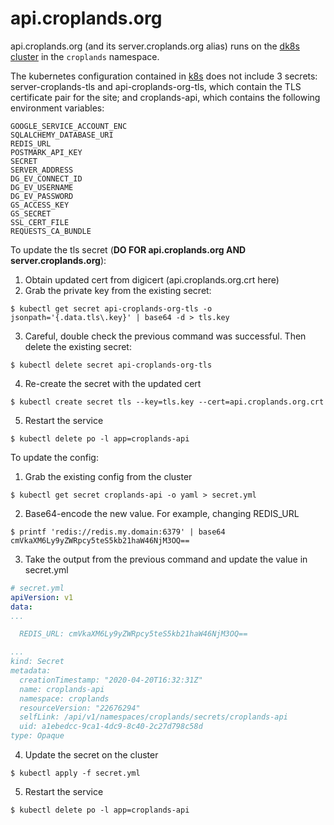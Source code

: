 # api.croplands.org

api.croplands.org (and its server.croplands.org alias) runs on the 
[dk8s cluster](dmz-rancher.wr.usgs.gov) in the `croplands` namespace.

The kubernetes configuration contained in [k8s](./k8s/) does not include
3 secrets: server-croplands-tls and api-croplands-org-tls, which contain the TLS 
certificate pair for the site; and croplands-api, which contains the following 
environment variables:
```
GOOGLE_SERVICE_ACCOUNT_ENC
SQLALCHEMY_DATABASE_URI
REDIS_URL
POSTMARK_API_KEY
SECRET
SERVER_ADDRESS
DG_EV_CONNECT_ID
DG_EV_USERNAME
DG_EV_PASSWORD
GS_ACCESS_KEY
GS_SECRET
SSL_CERT_FILE
REQUESTS_CA_BUNDLE
```

To update the tls secret (**DO FOR api.croplands.org AND server.croplands.org**):

1. Obtain updated cert from digicert (api.croplands.org.crt here)
2. Grab the private key from the existing secret:
```
$ kubectl get secret api-croplands-org-tls -o jsonpath='{.data.tls\.key}' | base64 -d > tls.key
```
3. Careful, double check the previous command was successful. Then delete the existing
secret:
```
$ kubectl delete secret api-croplands-org-tls
```
4. Re-create the secret with the updated cert
```
$ kubectl create secret tls --key=tls.key --cert=api.croplands.org.crt
```
5. Restart the service
```
$ kubectl delete po -l app=croplands-api
```

To update the config:

1. Grab the existing config from the cluster
```
$ kubectl get secret croplands-api -o yaml > secret.yml
```
2. Base64-encode the new value. For example, changing REDIS_URL
```
$ printf 'redis://redis.my.domain:6379' | base64
cmVkaXM6Ly9yZWRpcy5teS5kb21haW46NjM3OQ==
```
3. Take the output from the previous command and update the value in secret.yml
```yaml
# secret.yml
apiVersion: v1
data:
...

  REDIS_URL: cmVkaXM6Ly9yZWRpcy5teS5kb21haW46NjM3OQ== 

...
kind: Secret
metadata:
  creationTimestamp: "2020-04-20T16:32:31Z"
  name: croplands-api
  namespace: croplands
  resourceVersion: "22676294"
  selfLink: /api/v1/namespaces/croplands/secrets/croplands-api
  uid: a1ebedcc-9ca1-4dc9-8c40-2c27d798c58d
type: Opaque
```
4. Update the secret on the cluster
```
$ kubectl apply -f secret.yml
```
5. Restart the service
```
$ kubectl delete po -l app=croplands-api
```
